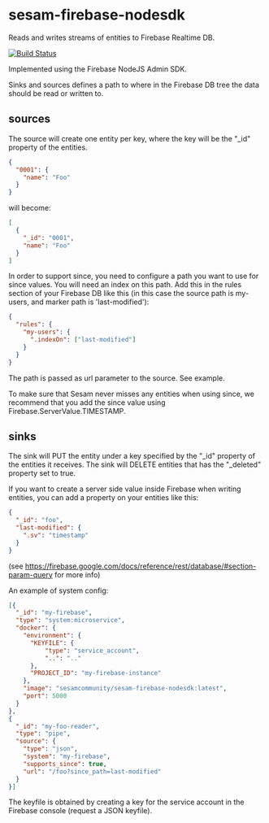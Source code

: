 # sesam-firebase-nodesdk
Reads and writes streams of entities to Firebase Realtime DB.

[![Build Status](https://travis-ci.org/sesam-community/sesam-firebase-nodesdk.svg?branch=master)](https://travis-ci.org/sesam-community/sesam-firebase-nodesdk)

Implemented using the Firebase NodeJS Admin SDK.

Sinks and sources defines a path to where in the Firebase DB tree the data should be read or written to.

## sources
The source will create one entity per key, where the key will be the "_id" property of the entities.
```json
{
  "0001": {
    "name": "Foo"
  }
}
```
will become:
```json
[
  {
    "_id": "0001",
    "name": "Foo"
  }
]
```

In order to support since, you need to configure a path you want to use for since values. You will need an index on this path. Add this in the rules section
of your Firebase DB like this (in this case the source path is my-users, and marker path is 'last-modified'):
```json
{
  "rules": {
    "my-users": {
      ".indexOn": ["last-modified"]
    }
  }
}
```

The path is passed as url parameter to the source. See example.

To make sure that Sesam never misses any entities when using since, we recommend that you add the since value using Firebase.ServerValue.TIMESTAMP.

## sinks
The sink will PUT the entity under a key specified by the "_id" property of the entities it receives. The sink will DELETE entities that has the "_deleted" property
set to true.

If you want to create a server side value inside Firebase when writing entities, you can add a property on your entities like this:
```json
{
  "_id": "foo",
  "last-modified": {
    ".sv": "timestamp"
  }
}
```

(see https://firebase.google.com/docs/reference/rest/database/#section-param-query for more info)

An example of system config: 

```json
[{
  "_id": "my-firebase",
  "type": "system:microservice",
  "docker": {
    "environment": {
      "KEYFILE": {
          "type": "service_account",
          "..": ".."
      },
      "PROJECT_ID": "my-firebase-instance"
    },
    "image": "sesamcommunity/sesam-firebase-nodesdk:latest",
    "port": 5000
  }
},
{
  "_id": "my-foo-reader",
  "type": "pipe",
  "source": {
    "type": "json",
    "system": "my-firebase",
    "supports_since": true,
    "url": "/foo?since_path=last-modified"
  }
}]
```

The keyfile is obtained by creating a key for the service account in the Firebase console (request a JSON keyfile).

